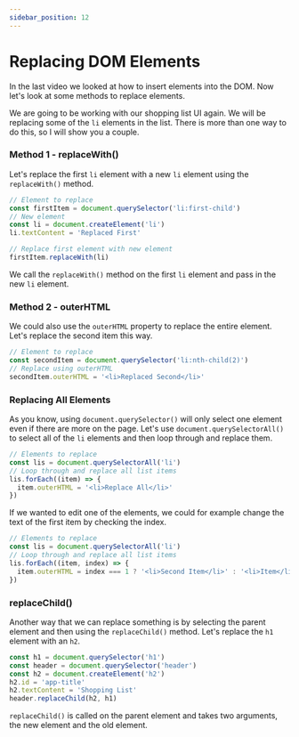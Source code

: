 ```yaml
---
sidebar_position: 12
---
```


# Replacing DOM Elements

In the last video we looked at how to insert elements into the DOM. Now let's look at some methods to replace elements.

We are going to be working with our shopping list UI again. We will be replacing some of the `li` elements in the list. There is more than one way to do this, so I will show you a couple.

### Method 1 - replaceWith()

Let's replace the first `li` element with a new `li` element using the `replaceWith()` method.

```js
// Element to replace
const firstItem = document.querySelector('li:first-child')
// New element
const li = document.createElement('li')
li.textContent = 'Replaced First'

// Replace first element with new element
firstItem.replaceWith(li)
```

We call the `replaceWith()` method on the first `li` element and pass in the new `li` element.

### Method 2 - outerHTML

We could also use the `outerHTML` property to replace the entire element. Let's replace the second item this way.

```js
// Element to replace
const secondItem = document.querySelector('li:nth-child(2)')
// Replace using outerHTML
secondItem.outerHTML = '<li>Replaced Second</li>'
```

### Replacing All Elements

As you know, using `document.querySelector()` will only select one element even if there are more on the page. Let's use `document.querySelectorAll()` to select all of the `li` elements and then loop through and replace them.

```js
// Elements to replace
const lis = document.querySelectorAll('li')
// Loop through and replace all list items
lis.forEach((item) => {
  item.outerHTML = '<li>Replace All</li>'
})
```

If we wanted to edit one of the elements, we could for example change the text of the first item by checking the index.

```js
// Elements to replace
const lis = document.querySelectorAll('li')
// Loop through and replace all list items
lis.forEach((item, index) => {
  item.outerHTML = index === 1 ? '<li>Second Item</li>' : '<li>Item</li>'
})
```

### replaceChild()

Another way that we can replace something is by selecting the parent element and then using the `replaceChild()` method. Let's replace the `h1` element with an `h2`.

```js
const h1 = document.querySelector('h1')
const header = document.querySelector('header')
const h2 = document.createElement('h2')
h2.id = 'app-title'
h2.textContent = 'Shopping List'
header.replaceChild(h2, h1)
```

`replaceChild()` is called on the parent element and takes two arguments, the new element and the old element.
